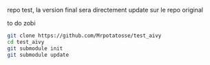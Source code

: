 repo test, la version final sera directement update sur le repo original

to do zobi

```bash
git clone https://github.com/Mrpotatosse/test_aivy
cd test_aivy
git submodule init
git submodule update
```